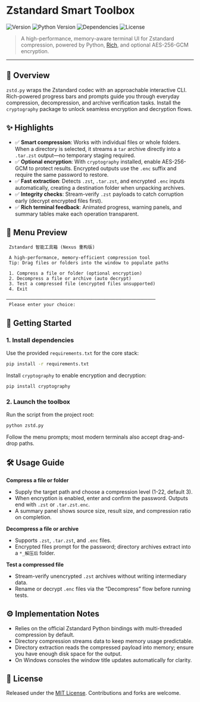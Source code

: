 # Zstandard Smart Toolbox

![Version](https://img.shields.io/badge/version-v3.0--Nexus-blue.svg)
![Python Version](https://img.shields.io/badge/python-3.8+-brightgreen.svg)
![Dependencies](https://img.shields.io/badge/dependencies-rich%2C%20zstandard%2C%20cryptography*-orange.svg)
![License](https://img.shields.io/badge/license-MIT-green.svg)

> A high-performance, memory-aware terminal UI for Zstandard compression, powered by Python, [Rich](https://github.com/Textualize/rich), and optional AES-256-GCM encryption.

---

## 📖 Overview

`zstd.py` wraps the Zstandard codec with an approachable interactive CLI. Rich-powered progress bars and prompts guide you through everyday compression, decompression, and archive verification tasks. Install the `cryptography` package to unlock seamless encryption and decryption flows.

## ✨ Highlights

- ✅ **Smart compression**: Works with individual files or whole folders. When a directory is selected, it streams a `tar` archive directly into a `.tar.zst` output—no temporary staging required.
- ✅ **Optional encryption**: With `cryptography` installed, enable AES-256-GCM to protect results. Encrypted outputs use the `.enc` suffix and require the same password to restore.
- ✅ **Fast extraction**: Detects `.zst`, `.tar.zst`, and encrypted `.enc` inputs automatically, creating a destination folder when unpacking archives.
- ✅ **Integrity checks**: Stream-verify `.zst` payloads to catch corruption early (decrypt encrypted files first).
- ✅ **Rich terminal feedback**: Animated progress, warning panels, and summary tables make each operation transparent.

## 📸 Menu Preview

```
 Zstandard 智能工具箱 (Nexus 重构版)

 A high-performance, memory-efficient compression tool
 Tip: Drag files or folders into the window to populate paths

 1. Compress a file or folder (optional encryption)
 2. Decompress a file or archive (auto decrypt)
 3. Test a compressed file (encrypted files unsupported)
 4. Exit

────────────────────────────────────────────────────────
 Please enter your choice:
```

## 🚀 Getting Started

### 1. Install dependencies

Use the provided `requirements.txt` for the core stack:

```bash
pip install -r requirements.txt
```

Install `cryptography` to enable encryption and decryption:

```bash
pip install cryptography
```

### 2. Launch the toolbox

Run the script from the project root:

```bash
python zstd.py
```

Follow the menu prompts; most modern terminals also accept drag-and-drop paths.

## 🛠️ Usage Guide

**Compress a file or folder**
- Supply the target path and choose a compression level (1-22, default 3).
- When encryption is enabled, enter and confirm the password. Outputs end with `.zst` or `.tar.zst.enc`.
- A summary panel shows source size, result size, and compression ratio on completion.

**Decompress a file or archive**
- Supports `.zst`, `.tar.zst`, and `.enc` files.
- Encrypted files prompt for the password; directory archives extract into a `*_解压后` folder.

**Test a compressed file**
- Stream-verify unencrypted `.zst` archives without writing intermediary data.
- Rename or decrypt `.enc` files via the “Decompress” flow before running tests.

## ⚙️ Implementation Notes

- Relies on the official Zstandard Python bindings with multi-threaded compression by default.
- Directory compression streams data to keep memory usage predictable.
- Directory extraction reads the compressed payload into memory; ensure you have enough disk space for the output.
- On Windows consoles the window title updates automatically for clarity.

## 📄 License

Released under the [MIT License](LICENSE). Contributions and forks are welcome.
